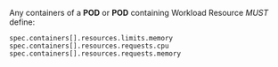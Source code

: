 Any containers of a **POD** or **POD** containing Workload Resource _MUST_ define:

```spec.containers[].resources.limits.cpu
spec.containers[].resources.limits.memory
spec.containers[].resources.requests.cpu
spec.containers[].resources.requests.memory
```